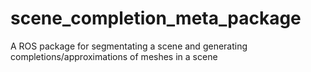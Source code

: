 # scene_completion_meta_package
A ROS package for segmentating a scene and generating completions/approximations of meshes in a scene
